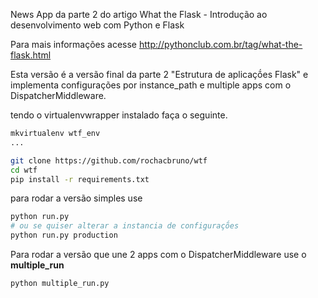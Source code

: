 News App da parte 2 do artigo What the Flask - Introdução ao desenvolvimento web com Python e Flask

Para mais informações acesse http://pythonclub.com.br/tag/what-the-flask.html

Esta versão é a versão final da parte 2 "Estrutura de aplicaçṍes Flask" e implementa configurações por instance_path e multiple apps com o DispatcherMiddleware.

tendo o virtualenvwrapper instalado faça o seguinte.

```bash
mkvirtualenv wtf_env
...

git clone https://github.com/rochacbruno/wtf
cd wtf
pip install -r requirements.txt
```

para rodar a versão simples use

```bash
python run.py
# ou se quiser alterar a instancia de configuraçṍes
python run.py production
```
Para rodar a versão que une 2 apps com o DispatcherMiddleware use o **multiple_run**

```bash
python multiple_run.py
```

